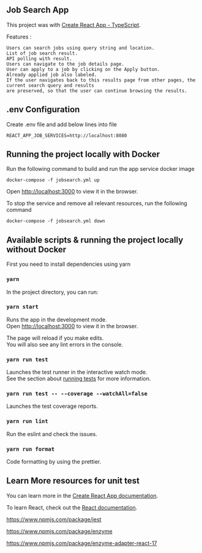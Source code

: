 ## Job Search App

This project was with [Create React App - TypeScript](https://create-react-app.dev/docs/getting-started/#creating-a-typescript-app).

Features :

```
Users can search jobs using query string and location.
List of job search result.
API polling with result.
Users can navigate to the job details page.
User can apply to a job by clicking on the Apply button.
Already applied job also labeled.
If the user navigates back to this results page from other pages, the current search query and results
are preserved, so that the user can continue browsing the results.
```

## .env Configuration

Create .env file and add below lines into file

```
REACT_APP_JOB_SERVICES=http://localhost:8080
```

## Running the project locally with Docker

Run the following command to build and run the app service docker image

```
docker-compose -f jobsearch.yml up
```

Open [http://localhost:3000](http://localhost:3000) to view it in the browser.

To stop the service and remove all relevant resources, run the following command

```
docker-compose -f jobsearch.yml down
```

## Available scripts & running the project locally without Docker

First you need to install dependencies using yarn

### `yarn`

In the project directory, you can run:

### `yarn start`

Runs the app in the development mode.<br>
Open [http://localhost:3000](http://localhost:3000) to view it in the browser.

The page will reload if you make edits.<br>
You will also see any lint errors in the console.

### `yarn run test`

Launches the test runner in the interactive watch mode.<br>
See the section about [running tests](https://facebook.github.io/create-react-app/docs/running-tests) for more information.

### `yarn run test -- --coverage --watchAll=false`

Launches the test coverage reports.

### `yarn run lint`

Run the eslint and check the issues.

### `yarn run format`

Code formatting by using the prettier.

## Learn More resources for unit test

You can learn more in the [Create React App documentation](https://facebook.github.io/create-react-app/docs/getting-started).

To learn React, check out the [React documentation](https://reactjs.org/).

https://www.npmjs.com/package/jest

https://www.npmjs.com/package/enzyme

https://www.npmjs.com/package/enzyme-adapter-react-17

